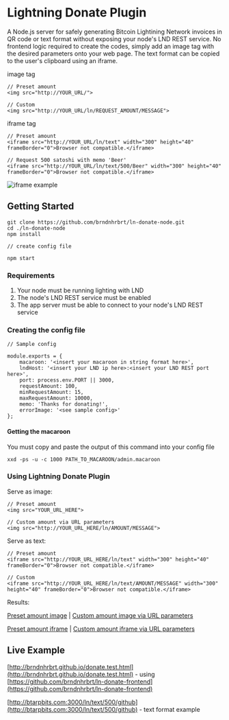 # Lightning Donate Plugin

A Node.js server for safely generating Bitcoin Lightining Network invoices in QR code or text format without exposing your node's LND REST service. No frontend logic required to create the codes, simply add an image tag with the desired parameters onto your web page. The text format can be copied to the user's clipboard using an iframe.

image tag
```
// Preset amount
<img src="http://YOUR_URL/">

// Custom
<img src="http://YOUR_URL/ln/REQUEST_AMOUNT/MESSAGE">

```

iframe tag
```
// Preset amount
<iframe src="http://YOUR_URL/ln/text" width="300" height="40" frameBorder="0">Browser not compatible.</iframe>

// Request 500 satoshi with memo 'Beer'
<iframe src="http://YOUR_URL/ln/text/500/Beer" width="300" height="40" frameBorder="0">Browser not compatible.</iframe>

```

![iframe example](http://brndnhrbrt.github.io/img/iframe.example.png)

## Getting Started

```
git clone https://github.com/brndnhrbrt/ln-donate-node.git
cd ./ln-donate-node
npm install

// create config file

npm start
```

### Requirements

1. Your node must be running lighting with LND
2. The node's LND REST service must be enabled
3. The app server must be able to connect to your node's LND REST service

### Creating the config file

```
// Sample config

module.exports = {
    macaroon: '<insert your macaroon in string format here>',
    lndHost: '<insert your LND ip here>:<insert your LND REST port here>',
    port: process.env.PORT || 3000,
    requestAmount: 100,
    minRequestAmount: 15,
    maxRequestAmount: 10000,
    memo: 'Thanks for donating!',
    errorImage: '<see sample config>'
};

```

#### Getting the macaroon

You must copy and paste the output of this command into your config file

```
xxd -ps -u -c 1000 PATH_TO_MACAROON/admin.macaroon
```

### Using Lightning Donate Plugin

Serve as image:
```
// Preset amount
<img src="YOUR_URL_HERE">

// Custom amount via URL parameters
<img src="http://YOUR_URL_HERE/ln/AMOUNT/MESSAGE">

```

Serve as text:

```
// Preset amount
<iframe src="http://YOUR_URL_HERE/ln/text" width="300" height="40" frameBorder="0">Browser not compatible.</iframe>

// Custom
<iframe src="http://YOUR_URL_HERE/ln/text/AMOUNT/MESSAGE" width="300" height="40" frameBorder="0">Browser not compatible.</iframe>

```

Results:

[Preset amount image](http://btarpbits.com:3000/)  |  [Custom amount image via URL parameters](http://btarpbits.com:3000/ln/500/Hello%20world!)

[Preset amount iframe](http://btarpbits.com:3000/ln/text)  |  [Custom amount iframe via URL parameters](http://btarpbits.com:3000/ln/text/500/Beer)

## Live Example

[http://brndnhrbrt.github.io/donate.test.html](http://brndnhrbrt.github.io/donate.test.html) - using [https://github.com/brndnhrbrt/ln-donate-frontend](https://github.com/brndnhrbrt/ln-donate-frontend)

[http://btarpbits.com:3000/ln/text/500/github](http://btarpbits.com:3000/ln/text/500/github) - text format example

